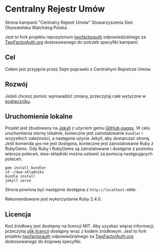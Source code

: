 Centralny Rejestr Umów
======================

Strona kampanii "Centralny Rejestr Umów" Stowarzyszenia Sieć Obywatelska Watchdog Polska.

Jest to fork projektu repozytorium [twofactorauth](https://github.com/2factorauth/twofactorauth) odpowiedzialnego za [TwoFactorAuth.org](https://twofactorauth.org) dostosowanego do potrzeb specyfiki kampanii. 

## Cel

Celem jest przyjęcie przez Sejm poprawki o Centralnym Rejestrze Umów.

## Rozwój

Jeżeli chcesz pomóc wprowadzić zmiany, przeczytaj całe wytyczne w [podręczniku](CONTRIBUTING.md).

## Uruchomienie lokalne

Projekt jest zbudowany na [Jekyll](https://jekyllrb.com/) z użyciem gemu [GitHub-pages](https://github.com/github/pages-gem).
W celu uruchomienia storny lokalnie, konieczne jest zainstalowanie ``bundler`` i wszystkich zależności, a następnie użycie Jekyll, aby dostarczać stronę. Jeśli komenda `gem` nie jest dostępna, konieczne jest zainstalowanie Ruby z RubyGems.
Gdy Ruby i RubyGems są zainstalowane i dostępne z poziomu wiersza poleceń, dwa-skladniki można ustawić za pomocą następujących poleceń.

```
gem install bundler
cd ~/dwa-skladniki
bundle install
jekyll serve
```

Strona powinna być następnie dostępna z `http://localhost:4000`.

Rekomendowane jest wykorzystanie Ruby 2.4.0.

## Licencja

Kod źródłowy jest dostepny na licencji MIT. Aby uzyskać więcej informacji, przeczytaj [plik licencji][LICENSE] dostępny wraz z kodem źródłowym. Jest to fork projektu [twofactorauth](https://github.com/2factorauth/twofactorauth) odpowiedzialnego za [TwoFactorAuth.org](https://twofactorauth.org) dostosowanego do krajowej specyfiki.

[contrib]: /CONTRIBUTING.md
[license]: /LICENSE
